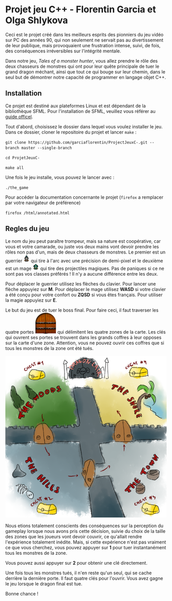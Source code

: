 # Projet jeu C++ - Florentin Garcia et Olga Shlykova

Ceci est le projet créé dans les meilleurs esprits des pionniers du jeu vidéo sur PC des années 90, qui non seulement ne servait pas au divertissement de leur publique, mais provoquaient une frustration intense, suivi, de fois, des conséquences irréversibles sur l'intégrité mentale.

Dans notre jeu, *Tales of a monster hunter*, vous allez prendre le rôle des deux chasseurs de monstres qui ont pour leur quête principale de tuer le grand dragon méchant, ainsi que tout ce qui bouge sur leur chemin, dans le seul but de démontrer notre capacité de programmer en langage objet C++.


## Installation

Ce projet est destiné aux plateformes Linux et est dépendant de la bibliothèque SFML. Pour l'installation de SFML, veuillez vous référer au [guide officel](https://www.sfml-dev.org/tutorials/2.5/start-linux.php).

Tout d'abord, choisissez le dossier dans lequel vous voulez installer le jeu. Dans ce dossier, cloner le repositoire du projet et lancer `make` :

  `git clone https://github.com/garciaflorentin/ProjectJeuxC-.git --branch master --single-branch`
  
  `cd ProjetJeuxC-`
  
  `make all`
  
Une fois le jeu installe, vous pouvez le lancer avec :

  `./the_game`
  
Pour accéder la documentation concernante le projet (`firefox` a remplacer par votre navigateur de préférence)

  `firefox /html/annotated.html`


## Regles du jeu

Le nom du jeu peut paraître trompeur, mais sa nature est coopérative, car vous et votre camarade, ou juste vos deux mains vont devoir prendre les rôles non pas d'un, mais de deux chasseurs de monstres. Le premier est un guerrier ![the knight](/PlayerTextures/player1_singlesprite.png) qui tire à l'arc avec une précision de demi-pixel et le deuxième est un mage ![the wizard](/PlayerTextures/player2_singlesprite.png) qui tire des projectiles magiques. Pas de paniques si ce ne sont pas vos classes préférés ! Il n'y a aucune différence entre les deux.

Pour déplacer le guerrier utilisez les flèches du clavier. Pour lancer une flèche appuyiez sur **M**. Pour déplacer le mage utilisez **WASD** si votre clavier a été conçu pour votre confort ou **ZQSD** si vous êtes français. Pour utiliser la magie appuyiez sur **E**.

Le but du jeu est de tuer le boss final. Pour faire ceci, il faut traverser les quatre portes ![door](/WorldTextures/Door_singlesprite.png) qui délimitent les quatre zones de la carte. Les clés qui ouvrent ses portes se trouvent dans les grands coffres à leur opposes sur la carte d'une zone. Attention, vous ne pouvez ouvrir ces coffres que si tous les monstres de la zone ont été tués.

![the map](/OtherTextures/game_map.PNG)

Nous etions totalement conscients des conséquences sur la perception du gameplay lorsque nous avons pris cette décision, suivie du choix de la taille des zones que les joueurs vont devoir couvrir, ce qu'allait rendre l'expérience totalement inédite. Mais, si cette expérience n'est pas vraiment ce que vous cherchez, vous pouvez appuyer sur **1** pour tuer instantanément tous les monstres de la zone.

Vous pouvez aussi appuyer sur **2** pour obtenir une clé directement.

Une fois tous les monstres tués, il n'en reste qu'un seul, qui se cache derrière la dernière porte. Il faut quatre clés pour l'ouvrir. Vous avez gagne le jeu lorsque le dragon final est tue.

Bonne chance !
